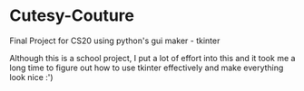 # Cutesy-Couture
Final Project for CS20 using python's gui maker - tkinter

Although this is a school project, I put a lot of effort into this and it took me a long time to figure out how to use tkinter effectively
and make everything look nice :')
